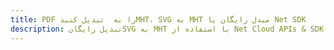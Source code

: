 ---title: PDF را به  تبدیل کنیدMHT، SVG به MHT مبدل رایگان یا Net SDKdescription: تبدیل رایگانSVG به MHT با استفاده از Net Cloud APIs & SDK همچنین اسناد PDF را در Cloud ایجاد، ویرایش و رندر کنید.---